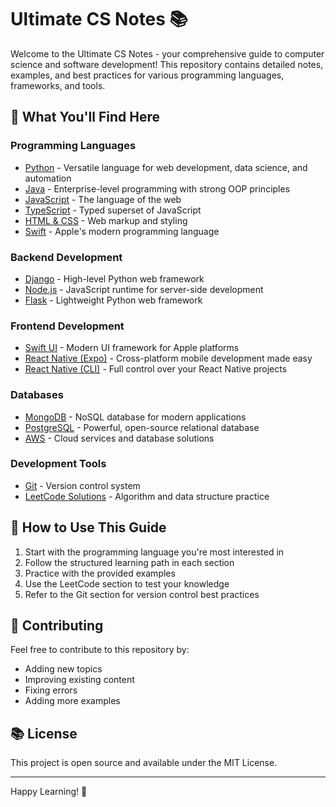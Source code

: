 # Ultimate CS Notes 📚

Welcome to the Ultimate CS Notes - your comprehensive guide to computer science and software development! This repository contains detailed notes, examples, and best practices for various programming languages, frameworks, and tools.

## 🎯 What You'll Find Here

### Programming Languages
- [Python](languages/python/README.md) - Versatile language for web development, data science, and automation
- [Java](languages/java/README.md) - Enterprise-level programming with strong OOP principles
- [JavaScript](languages/javascript/README.md) - The language of the web
- [TypeScript](languages/typescript/README.md) - Typed superset of JavaScript
- [HTML & CSS](languages/html-css/README.md) - Web markup and styling
- [Swift](languages/swift/README.md) - Apple's modern programming language

### Backend Development
- [Django](backend/django/README.md) - High-level Python web framework
- [Node.js](backend/nodejs/README.md) - JavaScript runtime for server-side development
- [Flask](backend/flask/README.md) - Lightweight Python web framework

### Frontend Development
- [Swift UI](frontend/swiftui/README.md) - Modern UI framework for Apple platforms
- [React Native (Expo)](frontend/react-native-expo/README.md) - Cross-platform mobile development made easy
- [React Native (CLI)](frontend/react-native-cli/README.md) - Full control over your React Native projects

### Databases
- [MongoDB](databases/mongodb/README.md) - NoSQL database for modern applications
- [PostgreSQL](databases/postgresql/README.md) - Powerful, open-source relational database
- [AWS](databases/aws/README.md) - Cloud services and database solutions

### Development Tools
- [Git](tools/git/README.md) - Version control system
- [LeetCode Solutions](leetcode/README.md) - Algorithm and data structure practice

## 🚀 How to Use This Guide

1. Start with the programming language you're most interested in
2. Follow the structured learning path in each section
3. Practice with the provided examples
4. Use the LeetCode section to test your knowledge
5. Refer to the Git section for version control best practices

## 📝 Contributing

Feel free to contribute to this repository by:
- Adding new topics
- Improving existing content
- Fixing errors
- Adding more examples

## 📚 License

This project is open source and available under the MIT License.

---

Happy Learning! 🎉
